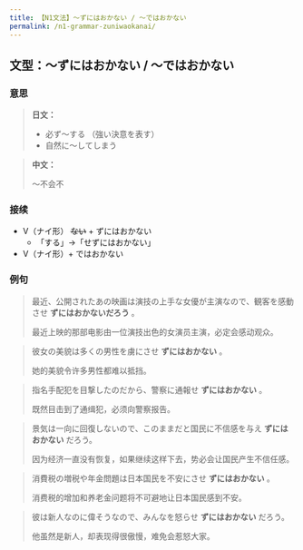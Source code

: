 ```yaml
---
title: 【N1文法】〜ずにはおかない / 〜ではおかない
permalink: /n1-grammar-zuniwaokanai/
---
```


## 文型：〜ずにはおかない / 〜ではおかない

### 意思

> **日文：**
> 
> * 必ず〜する （強い決意を表す）
> * 自然に〜してしまう

> **中文：**
>
> 〜不会不


### 接续

- V（ナイ形） ~~ない~~ + ずにはおかない 
  - 「する」→「せずにはおかない」
- V（ナイ形）+ ではおかない

### 例句

> 最近、公開されたあの映画は演技の上手な女優が主演なので、観客を感動させ **ずにはおかないだろう** 。
> 
> 最近上映的那部电影由一位演技出色的女演员主演，必定会感动观众。

> 彼女の美貌は多くの男性を虜にさせ **ずにはおかない** 。
>
> 她的美貌令许多男性都难以抵挡。

> 指名手配犯を目撃したのだから、警察に通報せ **ずにはおかない** 。
>
> 既然目击到了通缉犯，必须向警察报告。

> 景気は一向に回復しないので、このままだと国民に不信感を与え **ずにはおかない** だろう。
>
> 因为经济一直没有恢复，如果继续这样下去，势必会让国民产生不信任感。

> 消費税の増税や年金問題は日本国民を不安にさせ **ずにはおかない** 。
> 
> 消费税的增加和养老金问题将不可避地让日本国民感到不安。

> 彼は新人なのに偉そうなので、みんなを怒らせ **ずにはおかない** だろう。
>
> 他虽然是新人，却表现得很傲慢，难免会惹怒大家。

